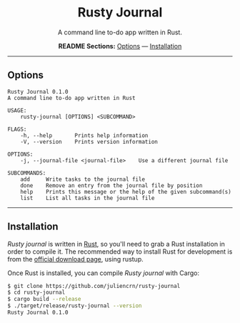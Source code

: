 <div align="center">
<h1>Rusty Journal</h1>

A command line to-do app written in Rust.

**README Sections:** [Options](#options) — [Installation](#installation)

<!-- Badges -->
</div>

<!-- ![Screenshots of Rusty Journal](screenshots.png) -->

---

## Options

```
Rusty Journal 0.1.0
A command line to-do app written in Rust

USAGE:
    rusty-journal [OPTIONS] <SUBCOMMAND>

FLAGS:
    -h, --help       Prints help information
    -V, --version    Prints version information

OPTIONS:
    -j, --journal-file <journal-file>    Use a different journal file

SUBCOMMANDS:
    add     Write tasks to the journal file
    done    Remove an entry from the journal file by position
    help    Prints this message or the help of the given subcommand(s)
    list    List all tasks in the journal file
```

---

## Installation

_Rusty journal_ is written in [Rust](https://www.rust-lang.org/), so you'll need to grab a Rust installation in order to compile it. The recommended way to install Rust for development is from the [official download page](https://www.rust-lang.org/tools/install), using rustup.

Once Rust is installed, you can compile _Rusty journal_ with Cargo:

```bash
$ git clone https://github.com/juliencrn/rusty-journal
$ cd rusty-journal
$ cargo build --release
$ ./target/release/rusty-journal --version
Rusty Journal 0.1.0
```